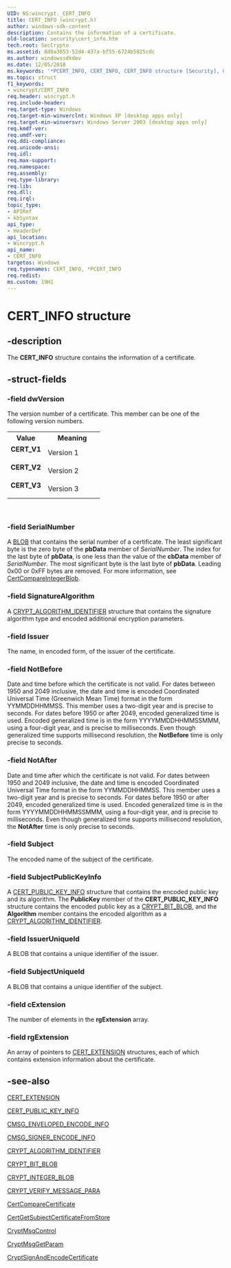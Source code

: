 ```yaml
---
UID: NS:wincrypt._CERT_INFO
title: CERT_INFO (wincrypt.h)
author: windows-sdk-content
description: Contains the information of a certificate.
old-location: security\cert_info.htm
tech.root: SecCrypto
ms.assetid: 8d0a3053-52d4-437a-bf55-6724b5825cdc
ms.author: windowssdkdev
ms.date: 12/05/2018
ms.keywords: '*PCERT_INFO, CERT_INFO, CERT_INFO structure [Security], CERT_V1, CERT_V2, CERT_V3, PCERT_INFO, PCERT_INFO structure pointer [Security], _crypto2_cert_info, security.cert_info, wincrypt/CERT_INFO, wincrypt/PCERT_INFO'
ms.topic: struct
f1_keywords:
- wincrypt/CERT_INFO
req.header: wincrypt.h
req.include-header: 
req.target-type: Windows
req.target-min-winverclnt: Windows XP [desktop apps only]
req.target-min-winversvr: Windows Server 2003 [desktop apps only]
req.kmdf-ver: 
req.umdf-ver: 
req.ddi-compliance: 
req.unicode-ansi: 
req.idl: 
req.max-support: 
req.namespace: 
req.assembly: 
req.type-library: 
req.lib: 
req.dll: 
req.irql: 
topic_type:
- APIRef
- kbSyntax
api_type:
- HeaderDef
api_location:
- Wincrypt.h
api_name:
- CERT_INFO
targetos: Windows
req.typenames: CERT_INFO, *PCERT_INFO
req.redist: 
ms.custom: 19H1
---
```


# CERT_INFO structure


## -description


The <b>CERT_INFO</b> structure contains the information of a certificate.


## -struct-fields




### -field dwVersion

The version number of a certificate. This member can be one of the following version numbers.

<table>
<tr>
<th>Value</th>
<th>Meaning</th>
</tr>
<tr>
<td width="40%"><a id="CERT_V1"></a><a id="cert_v1"></a><dl>
<dt><b>CERT_V1</b></dt>
</dl>
</td>
<td width="60%">
Version 1

</td>
</tr>
<tr>
<td width="40%"><a id="CERT_V2"></a><a id="cert_v2"></a><dl>
<dt><b>CERT_V2</b></dt>
</dl>
</td>
<td width="60%">
Version 2

</td>
</tr>
<tr>
<td width="40%"><a id="CERT_V3"></a><a id="cert_v3"></a><dl>
<dt><b>CERT_V3</b></dt>
</dl>
</td>
<td width="60%">
Version 3

</td>
</tr>
</table>
 


### -field SerialNumber

A <a href="https://docs.microsoft.com/windows/desktop/SecGloss/b-gly">BLOB</a> that contains the serial number of a certificate. The least significant byte is the zero byte of the <b>pbData</b> member of <i>SerialNumber</i>. The index for the last byte of <b>pbData</b>, is one less than the value of the <b>cbData</b> member of <i>SerialNumber</i>. The most significant byte is the last byte of <b>pbData</b>. Leading 0x00 or 0xFF bytes are removed. For more information, see <a href="https://docs.microsoft.com/windows/desktop/api/wincrypt/nf-wincrypt-certcompareintegerblob">CertCompareIntegerBlob</a>.


### -field SignatureAlgorithm

A <a href="https://docs.microsoft.com/windows/desktop/api/wincrypt/ns-wincrypt-crypt_algorithm_identifier">CRYPT_ALGORITHM_IDENTIFIER</a> structure that contains the signature algorithm type and encoded additional encryption parameters.


### -field Issuer

The name, in encoded form, of the issuer of the certificate.


### -field NotBefore

Date and time before which the certificate is not valid. For dates between 1950 and 2049 inclusive, the date and time is encoded Coordinated Universal Time (Greenwich Mean Time) format in the form YYMMDDHHMMSS. This member uses a two-digit year and is precise to seconds. For dates before 1950 or after 2049, encoded generalized time is used. Encoded generalized time is in the form YYYYMMDDHHMMSSMMM, using a four-digit year, and is precise to milliseconds. Even though generalized time supports millisecond resolution, the <b>NotBefore</b> time is only precise to seconds.


### -field NotAfter

Date and time after which the certificate is not valid. For dates between 1950 and 2049 inclusive, the date and time is encoded Coordinated Universal Time format in the form YYMMDDHHMMSS. This member uses a two-digit year and is precise to seconds. For dates before 1950 or after 2049, encoded generalized time is used. Encoded generalized time is in the form YYYYMMDDHHMMSSMMM, using a four-digit year, and is precise to milliseconds. Even though generalized time supports millisecond resolution, the <b>NotAfter</b> time is only precise to seconds.


### -field Subject

The encoded name of the subject of the certificate.


### -field SubjectPublicKeyInfo

A <a href="https://docs.microsoft.com/windows/desktop/api/wincrypt/ns-wincrypt-cert_public_key_info">CERT_PUBLIC_KEY_INFO</a> structure that contains the encoded public key and its algorithm. The <b>PublicKey</b> member of the <b>CERT_PUBLIC_KEY_INFO</b> structure contains the encoded public key as a <a href="https://docs.microsoft.com/windows/desktop/api/wincrypt/ns-wincrypt-crypt_bit_blob">CRYPT_BIT_BLOB</a>, and the <b>Algorithm</b> member contains the encoded algorithm as a <a href="https://docs.microsoft.com/windows/desktop/api/wincrypt/ns-wincrypt-crypt_algorithm_identifier">CRYPT_ALGORITHM_IDENTIFIER</a>.


### -field IssuerUniqueId

A BLOB that contains a unique identifier of the issuer.


### -field SubjectUniqueId

A BLOB that contains a unique identifier of the subject.


### -field cExtension

The number of elements in the <b>rgExtension</b> array.


### -field rgExtension

An array of pointers to 
<a href="https://docs.microsoft.com/windows/desktop/api/wincrypt/ns-wincrypt-cert_extension">CERT_EXTENSION</a> structures, each of which contains extension information about the certificate.


## -see-also




<a href="https://docs.microsoft.com/windows/desktop/api/wincrypt/ns-wincrypt-cert_extension">CERT_EXTENSION</a>



<a href="https://docs.microsoft.com/windows/desktop/api/wincrypt/ns-wincrypt-cert_public_key_info">CERT_PUBLIC_KEY_INFO</a>



<a href="https://docs.microsoft.com/windows/desktop/api/wincrypt/ns-wincrypt-cmsg_enveloped_encode_info">CMSG_ENVELOPED_ENCODE_INFO</a>



<a href="https://docs.microsoft.com/windows/desktop/api/wincrypt/ns-wincrypt-cmsg_signer_encode_info">CMSG_SIGNER_ENCODE_INFO</a>



<a href="https://docs.microsoft.com/windows/desktop/api/wincrypt/ns-wincrypt-crypt_algorithm_identifier">CRYPT_ALGORITHM_IDENTIFIER</a>



<a href="https://docs.microsoft.com/windows/desktop/api/wincrypt/ns-wincrypt-crypt_bit_blob">CRYPT_BIT_BLOB</a>



<a href="https://docs.microsoft.com/previous-versions/windows/desktop/legacy/aa381414(v=vs.85)">CRYPT_INTEGER_BLOB</a>



<a href="https://docs.microsoft.com/windows/desktop/api/wincrypt/ns-wincrypt-crypt_verify_message_para">CRYPT_VERIFY_MESSAGE_PARA</a>



<a href="https://docs.microsoft.com/windows/desktop/api/wincrypt/nf-wincrypt-certcomparecertificate">CertCompareCertificate</a>



<a href="https://docs.microsoft.com/windows/desktop/api/wincrypt/nf-wincrypt-certgetsubjectcertificatefromstore">CertGetSubjectCertificateFromStore</a>



<a href="https://docs.microsoft.com/windows/desktop/api/wincrypt/nf-wincrypt-cryptmsgcontrol">CryptMsgControl</a>



<a href="https://docs.microsoft.com/windows/desktop/api/wincrypt/nf-wincrypt-cryptmsggetparam">CryptMsgGetParam</a>



<a href="https://docs.microsoft.com/windows/desktop/api/wincrypt/nf-wincrypt-cryptsignandencodecertificate">CryptSignAndEncodeCertificate</a>
 

 

